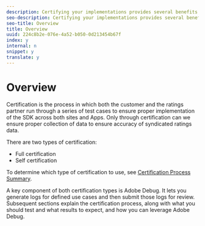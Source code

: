 ```yaml
---
description: Certifying your implementations provides several benefits.
seo-description: Certifying your implementations provides several benefits.
seo-title: Overview
title: Overview
uuid: 224c8b2e-076e-4a52-b050-0d213454b67f
index: y
internal: n
snippet: y
translate: y
---
```


# Overview

Certification is the process in which both the customer and the ratings partner run through a series of test cases to ensure proper implementation of the SDK across both sites and Apps. Only through certification can we ensure proper collection of data to ensure accuracy of syndicated ratings data. 

There are two types of certification: 
* Full certification
* Self certification


To determine which type of certification to use, see [ Certification Process Summary](../../c_digital_content_ratings/c_dcr_certification/c_dcr_cert_process/c_dcr_full-cert.md#concept_06EA150644C64ADE8173ECADE2444E85). 

A key component of both certification types is Adobe Debug. It lets you generate logs for defined use cases and then submit those logs for review. Subsequent sections explain the certification process, along with what you should test and what results to expect, and how you can leverage Adobe Debug. 

